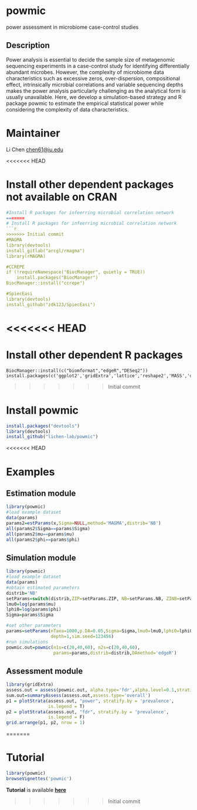 # powmic
power assessment in microbiome case-control studies

## Description
Power analysis is essential to decide the sample size of metagenomic sequencing experiments in a case-control study for identifying differentially abundant microbes. However, the complexity of microbiome data characteristics such as excessive zeros, over-dispersion, compositional effect, intrinsically microbial correlations and variable sequencing depths makes the power analysis particularly challenging as the analytical form is usually unavailable. Here, we develop a simulation-based strategy and R package powmic to estimate the empirical statistical power while considering the complexity of data characteristics.

# Maintainer
Li Chen <chen61@iu.edu>


<<<<<<< HEAD
# Install other dependent packages not available on CRAN
```r
#Install R packages for infeerring microbial correlation network
=======
# Install R packages for infeerring microbial correlation network
```r
>>>>>>> Initial commit
#MAGMA
library(devtools)
install_gitlab("arcgl/rmagma")
library(rMAGMA)

#CCREPE
if (!requireNamespace("BiocManager", quietly = TRUE))
    install.packages("BiocManager")
BiocManager::install("ccrepe")

#SpiecEasi
library(devtools)
install_github("zdk123/SpiecEasi")
```

<<<<<<< HEAD
=======
# Install other dependent R packages
```{r block2, echo=TRUE,eval=FALSE}
BiocManager::install(c("biomformat","edgeR","DESeq2"))
install.packages(c('ggplot2','gridExtra','lattice','reshape2','MASS','dirmult','nonnest2'))
```


>>>>>>> Initial commit
# Install powmic
```r
install.packages("devtools")
library(devtools)
install_github("lichen-lab/powmic")
```


<<<<<<< HEAD
# Examples

## Estimation module
```r
library(powmic)
#load example dataset
data(params)
params2=estParams(x,Sigma=NULL,method='MAGMA',distrib='NB')
all(params2$Sigma==params$Sigma)
all(params2$mu==params$mu)
all(params2$phi==params$phi)
```

## Simulation module
```r
library(powmic)
#load example dataset
data(params)
#obtain estimated parameters
distrib='NB'
setParams=switch(distrib,ZIP=setParams.ZIP, NB=setParams.NB, ZINB=setParams.ZINB,DM=setParams.DM)
lmu0=log(params$mu)
lphi0=log(params$phi)
Sigma=params$Sigma

#set other parameters
params=setParams(nTaxa=1000,p.DA=0.05,Sigma=Sigma,lmu0=lmu0,lphi0=lphi0,lfc.mu=2,
                 depth=1,sim.seed=123456)
#run simulations
powmic.out=powmic(n1s=c(20,40,60), n2s=c(20,40,60),
                  params=params,distrib=distrib,DAmethod='edgeR')
```

## Assessment module
```r
library(gridExtra)
assess.out = assess(powmic.out, alpha.type='fdr',alpha.level=0.1,stratify.type='prevalence')
sum.out=summaryAssess(assess.out,assess.type='overall')
p1 = plotStrata(assess.out, "power", stratify.by = 'prevalence', 
                is.legend = T)
p2 = plotStrata(assess.out, "fdr", stratify.by = 'prevalence', 
                is.legend = F)
grid.arrange(p1, p2, nrow = 1)
```
=======

# Tutorial

```r
library(powmic)
browseVignettes('powmic')
```

**Tutorial** is available [**here**](http://htmlpreview.github.io/?https://github.com/lichen-lab/powmic/blob/master/inst/doc/powmic.html)


>>>>>>> Initial commit






